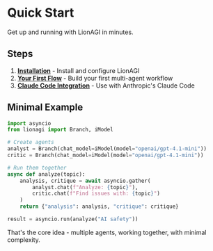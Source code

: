 # Quick Start

Get up and running with LionAGI in minutes.

## Steps

1. **[Installation](installation.md)** - Install and configure LionAGI
2. **[Your First Flow](your-first-flow.md)** - Build your first multi-agent workflow
3. **[Claude Code Integration](claude-code-integration.md)** - Use with Anthropic's Claude Code

## Minimal Example

```python
import asyncio
from lionagi import Branch, iModel

# Create agents
analyst = Branch(chat_model=iModel(model="openai/gpt-4.1-mini"))
critic = Branch(chat_model=iModel(model="openai/gpt-4.1-mini"))

# Run them together
async def analyze(topic):
    analysis, critique = await asyncio.gather(
        analyst.chat(f"Analyze: {topic}"),
        critic.chat(f"Find issues with: {topic}")
    )
    return {"analysis": analysis, "critique": critique}

result = asyncio.run(analyze("AI safety"))
```

That's the core idea - multiple agents, working together, with minimal complexity.